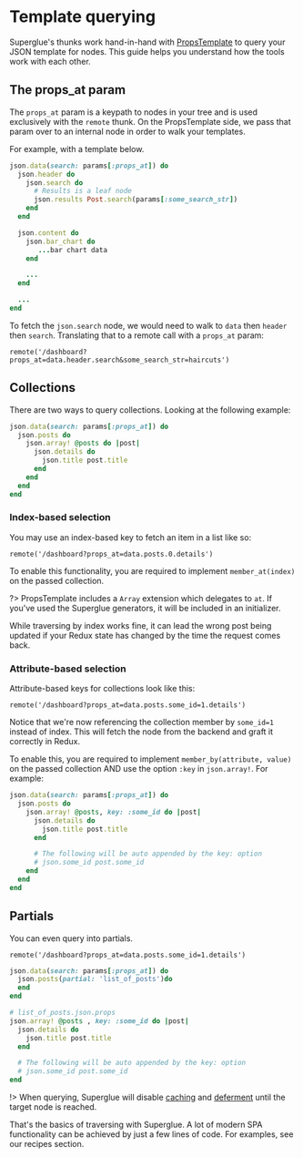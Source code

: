 # Template querying

Superglue's thunks work hand-in-hand with [PropsTemplate] to query your JSON
template for nodes. This guide helps you understand how the tools work with
each other.

## The props_at param
The `props_at` param is a keypath to nodes in your tree and is used exclusively with
the `remote` thunk. On the PropsTemplate side, we pass that param over to an
internal node in order to walk your templates.

For example, with a template below.

```ruby
json.data(search: params[:props_at]) do
  json.header do
    json.search do
      # Results is a leaf node
      json.results Post.search(params[:some_search_str])
    end
  end

  json.content do
    json.bar_chart do
       ...bar chart data
    end

    ...
  end

  ...
end
```

To fetch the `json.search` node, we would need to walk to `data` then `header`
then `search`. Translating that to a remote call with a `props_at` param:

```
remote('/dashboard?props_at=data.header.search&some_search_str=haircuts')
```

## Collections
There are two ways to query collections. Looking at the following example:

```ruby
json.data(search: params[:props_at]) do
  json.posts do
    json.array! @posts do |post|
      json.details do
        json.title post.title
      end
    end
  end
end
```

### Index-based selection
You may use an index-based key to fetch an item in a list like so:

```
remote('/dashboard?props_at=data.posts.0.details')
```

To enable this functionality, you are required to implement `member_at(index)`
on the passed collection.

?> PropsTemplate includes a `Array` extension which delegates to `at`. If you've
used the Superglue generators, it will be included in an initializer.

While traversing by index works fine, it can lead the wrong post being updated
if your Redux state has changed by the time the request comes back.

### Attribute-based selection
Attribute-based keys for collections look like this:

```
remote('/dashboard?props_at=data.posts.some_id=1.details')
```

Notice that we're now referencing the collection member by `some_id=1` instead
of index. This will fetch the node from the backend and graft it correctly in
Redux.

To enable this, you are required to implement `member_by(attribute, value)` on
the passed collection AND use the option `:key` in `json.array!`. For example:

```ruby
json.data(search: params[:props_at]) do
  json.posts do
    json.array! @posts, key: :some_id do |post|
      json.details do
        json.title post.title
      end

      # The following will be auto appended by the key: option
      # json.some_id post.some_id
    end
  end
end
```

## Partials

You can even query into partials.

```
remote('/dashboard?props_at=data.posts.some_id=1.details')
```

```ruby
json.data(search: params[:props_at]) do
  json.posts(partial: 'list_of_posts')do
  end
end
```

```ruby
# list_of_posts.json.props
json.array! @posts , key: :some_id do |post|
  json.details do
    json.title post.title
  end

  # The following will be auto appended by the key: option
  # json.some_id post.some_id
end
```

!> When querying, Superglue will disable
[caching](https://github.com/thoughtbot/props_template#caching) and
[deferment](https://github.com/thoughtbot/props_template#deferment) until the
target node is reached.

That's the basics of traversing with Superglue. A lot of modern SPA functionality
can be achieved by just a few lines of code. For examples, see our recipes
section.

[PropsTemplate]: https://github.com/thoughtbot/props_template
